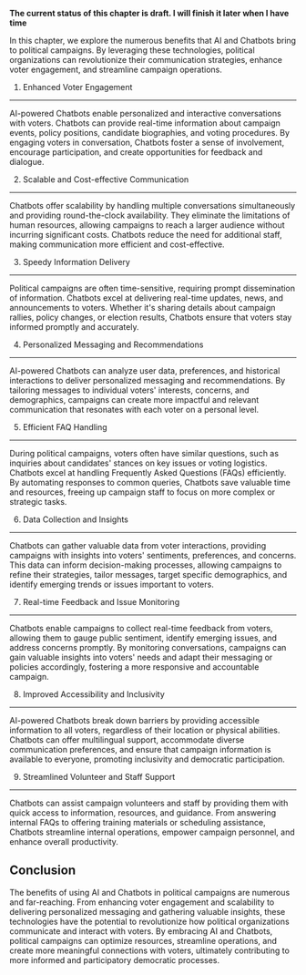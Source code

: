**The current status of this chapter is draft. I will finish it later when I have time**

In this chapter, we explore the numerous benefits that AI and Chatbots bring to political campaigns. By leveraging these technologies, political organizations can revolutionize their communication strategies, enhance voter engagement, and streamline campaign operations.

1. Enhanced Voter Engagement
----------------------------

AI-powered Chatbots enable personalized and interactive conversations with voters. Chatbots can provide real-time information about campaign events, policy positions, candidate biographies, and voting procedures. By engaging voters in conversation, Chatbots foster a sense of involvement, encourage participation, and create opportunities for feedback and dialogue.

2. Scalable and Cost-effective Communication
--------------------------------------------

Chatbots offer scalability by handling multiple conversations simultaneously and providing round-the-clock availability. They eliminate the limitations of human resources, allowing campaigns to reach a larger audience without incurring significant costs. Chatbots reduce the need for additional staff, making communication more efficient and cost-effective.

3. Speedy Information Delivery
------------------------------

Political campaigns are often time-sensitive, requiring prompt dissemination of information. Chatbots excel at delivering real-time updates, news, and announcements to voters. Whether it's sharing details about campaign rallies, policy changes, or election results, Chatbots ensure that voters stay informed promptly and accurately.

4. Personalized Messaging and Recommendations
---------------------------------------------

AI-powered Chatbots can analyze user data, preferences, and historical interactions to deliver personalized messaging and recommendations. By tailoring messages to individual voters' interests, concerns, and demographics, campaigns can create more impactful and relevant communication that resonates with each voter on a personal level.

5. Efficient FAQ Handling
-------------------------

During political campaigns, voters often have similar questions, such as inquiries about candidates' stances on key issues or voting logistics. Chatbots excel at handling Frequently Asked Questions (FAQs) efficiently. By automating responses to common queries, Chatbots save valuable time and resources, freeing up campaign staff to focus on more complex or strategic tasks.

6. Data Collection and Insights
-------------------------------

Chatbots can gather valuable data from voter interactions, providing campaigns with insights into voters' sentiments, preferences, and concerns. This data can inform decision-making processes, allowing campaigns to refine their strategies, tailor messages, target specific demographics, and identify emerging trends or issues important to voters.

7. Real-time Feedback and Issue Monitoring
------------------------------------------

Chatbots enable campaigns to collect real-time feedback from voters, allowing them to gauge public sentiment, identify emerging issues, and address concerns promptly. By monitoring conversations, campaigns can gain valuable insights into voters' needs and adapt their messaging or policies accordingly, fostering a more responsive and accountable campaign.

8. Improved Accessibility and Inclusivity
-----------------------------------------

AI-powered Chatbots break down barriers by providing accessible information to all voters, regardless of their location or physical abilities. Chatbots can offer multilingual support, accommodate diverse communication preferences, and ensure that campaign information is available to everyone, promoting inclusivity and democratic participation.

9. Streamlined Volunteer and Staff Support
------------------------------------------

Chatbots can assist campaign volunteers and staff by providing them with quick access to information, resources, and guidance. From answering internal FAQs to offering training materials or scheduling assistance, Chatbots streamline internal operations, empower campaign personnel, and enhance overall productivity.

Conclusion
----------

The benefits of using AI and Chatbots in political campaigns are numerous and far-reaching. From enhancing voter engagement and scalability to delivering personalized messaging and gathering valuable insights, these technologies have the potential to revolutionize how political organizations communicate and interact with voters. By embracing AI and Chatbots, political campaigns can optimize resources, streamline operations, and create more meaningful connections with voters, ultimately contributing to more informed and participatory democratic processes.
